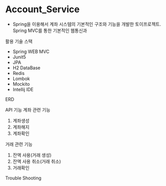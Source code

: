 # Account_Service

- Spring을 이용해서 계좌 시스템의 기본적인 구조와 기능을 개발한 토이프로젝트. Spring MVC를 통한 기본적인 웹통신과 

활용 기술 스택
- Spring WEB MVC
- Junit5
- JPA
- H2 DataBase
- Redis
- Lombok
- Mockito
- Intellij IDE 


ERD


API 기능
계좌 관련 기능
1. 계좌생성
2. 계좌해지
3. 계좌확인

거래 관련 기능
1. 잔액 사용(거래 생성)
2. 잔액 사용 취소(거래 취소)
3. 거래확인

Trouble Shooting

